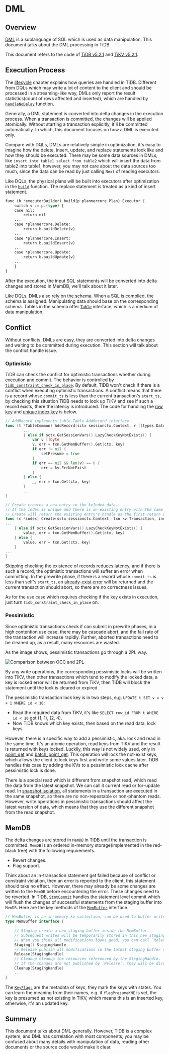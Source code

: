 # DML

## Overview

[DML](https://en.wikipedia.org/wiki/Data_manipulation_language) is a sublanguage of SQL which is used as data manipulation. This document talks about the DML processing in TiDB.

This document refers to the code of [TiDB v5.2.1](https://github.com/pingcap/tidb/tree/v5.2.1) and [TiKV v5.2.1](https://github.com/tikv/tikv/tree/v5.2.1).

## Execution Process

The [lifecycle](https://pingcap.github.io/tidb-dev-guide/understand-tidb/the-lifecycle-of-a-statement.html) chapter explains how queries are handled in TiDB. Different from DQLs which may write a lot of content to the client and should be processed in a streaming-like way, DMLs only report the result statistics(count of rows affected and inserted), which are handled by [`handleNoDelay`](https://github.com/pingcap/tidb/blob/v5.2.1/executor/adapter.go#L440-L482) function.

Generally, a DML statement is converted into delta changes in the execution process. When a transaction is committed, the changes will be applied atomically. Without starting a transaction explicitly, it'll be committed automatically. In which, this document focuses on how a DML is executed only.

Compare with DQLs, DMLs are relatively simple in optimization, it's easy to imagine how the delete, insert, update, and replace statements look like and how they should be executed. There may be some data sources in DMLs, like `insert into table1 select from table2` which will insert the data from table2 into table1, however, you may not care about the data sources too much, since the data can be read by just calling `Next` of reading executors.

Like DQLs, the physical plans will be built into executors after optimization in the [`build`](https://github.com/pingcap/tidb/blob/v5.2.1/executor/builder.go#L118-L270) function. The replace statement is treated as a kind of insert statement.

```rust
func (b *executorBuilder) build(p plannercore.Plan) Executor {
	switch v := p.(type) {
	case nil:
		return nil
	...
	case *plannercore.Delete:
		return b.buildDelete(v)
	...
	case *plannercore.Insert:
		return b.buildInsert(v)
	...
	case *plannercore.Update:
		return b.buildUpdate(v)
	...
	}
}
```

After the execution, the input SQL statements will be converted into delta changes and stored in MemDB, we'll talk about it later.

Like DQLs, DMLs also rely on the schema. When a SQL is compiled, the schema is assigned. Manipulating data should base on the corresponding schema. Tables in the schema offer [`Table`](https://github.com/pingcap/tidb/blob/v5.2.1/table/table.go#L164-L197) interface, which is a medium of data manipulation.

## Conflict

Without conflicts, DMLs are easy, they are converted into delta changes and waiting to be committed during execution. This section will talk about the conflict handle issue.

### Optimistic

TiDB can check the conflict for optimistic transactions whether during execution and commit. The behavior is controlled by [`tidb_constraint_check_in_place`](https://docs.pingcap.com/tidb/stable/system-variables#tidb_constraint_check_in_place). By default, TiDB won't check if there is a conflict when executing optimistic transactions. A conflict means that there is a record whose `commit_ts` is less than the current transaction's `start_ts`, by checking this situation TiDB needs to look up TiKV and see if such a record exists, there the latency is introduced. The code for handling the [row key](https://github.com/pingcap/tidb/blob/v5.2.1/table/tables/tables.go#L781-L792) and [unique index key](https://github.com/pingcap/tidb/blob/v5.2.1/table/tables/index.go#L205-L209) is below.

```go
// AddRecord implements table.Table AddRecord interface.
func (t *TableCommon) AddRecord(sctx sessionctx.Context, r []types.Datum, opts ...table.AddRecordOption) (recordID kv.Handle, err error) {
		...
		} else if sctx.GetSessionVars().LazyCheckKeyNotExists() {
			var v []byte
			v, err = txn.GetMemBuffer().Get(ctx, key)
			if err != nil {
				setPresume = true
			}
			if err == nil && len(v) == 0 {
				err = kv.ErrNotExist
			}
		} else {
			_, err = txn.Get(ctx, key)
		}
		...
}

// Create creates a new entry in the kvIndex data.
// If the index is unique and there is an existing entry with the same key,
// Create will return the existing entry's handle as the first return value, ErrKeyExists as the second return value.
func (c *index) Create(sctx sessionctx.Context, txn kv.Transaction, indexedValues []types.Datum, h kv.Handle, handleRestoreData []types.Datum, opts ...table.CreateIdxOptFunc) (kv.Handle, error) {
...
	} else if sctx.GetSessionVars().LazyCheckKeyNotExists() {
		value, err = txn.GetMemBuffer().Get(ctx, key)
	} else {
		value, err = txn.Get(ctx, key)
	}
...
}
```

Skipping checking the existence of records reduces latency, and if there is such a record, the optimistic transactions will suffer an error when committing. In the prewrite phase, if there is a record whose `commit_ts` is less than self's `start_ts`, an [already-exist error](https://github.com/tikv/tikv/blob/v5.2.1/src/storage/txn/actions/prewrite.rs#L359) will be returned and the current transaction should abort, so there are no correctness issues.

As for the use case which requires checking if the key exists in execution, just turn `tidb_constraint_check_in_place` on.

### Pessimistic

Since optimistic transactions check if can submit in prewrite phases, in a high contention use case, there may be cascade abort, and the fail rate of the transaction will increase rapidly. Further, aborted transactions need to be cleaned up, as a result, many resources are wasted.

As the image shows, pessimistic transactions go through a 2PL way.

![Comparison between OCC and 2PL](../img/dml-contention.png)

By any write operations, the corresponding pessimistic locks will be written into TiKV, then other transactions which tend to modify the locked data, a key is locked error will be returned from TiKV, then TiDB will block the statement until the lock is cleared or expired.

The pessimistic transaction lock key is in two steps, e.g. `UPDATE t SET v = v + 1 WHERE id < 10`:

- Read the required data from TiKV, it's like `SELECT row_id FROM t WHERE id < 10` got (1, 1), (2, 4).
- Now TiDB knows which key exists, then based on the read data, lock keys.

However, there is a specific way to add a pessimistic, aka. lock and read in the same time. It's an atomic operation, read keys from TiKV and the result is returned with keys locked. Luckily, this way is not widely used, only in [point_get](https://github.com/pingcap/tidb/blob/v5.2.1/executor/point_get.go#L351-L371) and [batch_point_get](https://github.com/pingcap/tidb/blob/v5.2.1/executor/batch_point_get.go#L516-L537). This operation will lock the not-exist keys, which allows the client to lock keys first and write some values later. TiDB handles this case by adding the KVs to a pessimistic lock cache after pessimistic lock is done.



There is a special read which is different from snapshot read, which read the data from the latest snapshot. We can call it current read or for-update read. In [snapshot isolation](https://en.wikipedia.org/wiki/Snapshot_isolation), all statements in a transaction are executed in the same snapshot, so there are no non-repeatable or non-phantom reads. However, write operations in pessimistic transactions should affect the latest version of data, which means that they use the different snapshot from the read snapshot.

## MemDB

The delta changes are stored in [`MemDB`](https://github.com/tikv/client-go/blob/daddf73a0706d78c9e980c91c97cc9ed100f1919/internal/unionstore/memdb.go#L64-L88) in TiDB until the transaction is committed. `MemDB` is an ordered in-memory storage(implemented in the red-black tree) with the following requirements.

- Revert changes.
- Flag support.

Think about an in-transaction statement get failed because of conflict or constraint violation, then an error is reported to the client, this statement should take no effect. However, there may already be some changes are written to the `MemDB` before encountering the error. These changes need to be reverted. In TiDB, [`StmtCommit`](https://github.com/pingcap/tidb/blob/v5.2.1/session/txn.go#L535-L548) handles the statement level commit which will flush the changes of successful statements from the staging buffer into `MemDB`. Here are the key methods of the [`MemBuffer`](https://github.com/pingcap/tidb/blob/v5.2.1/kv/kv.go#L118-L126) interface.

```go
// MemBuffer is an in-memory kv collection, can be used to buffer write operations.
type MemBuffer interface {
	...
	// Staging create a new staging buffer inside the MemBuffer.
	// Subsequent writes will be temporarily stored in this new staging buffer.
	// When you think all modifications looks good, you can call `Release` to public all of them to the upper level buffer.
	Staging() StagingHandle
	// Release publish all modifications in the latest staging buffer to upper level.
	Release(StagingHandle)
	// Cleanup cleanup the resources referenced by the StagingHandle.
	// If the changes are not published by `Release`, they will be discarded.
	Cleanup(StagingHandle)
	...
}
```

The [`KeyFlags`](https://github.com/tikv/client-go/blob/daddf73a0706d78c9e980c91c97cc9ed100f1919/kv/keyflags.go#L35-L48) are the metadata of keys, they mark the keys with states. You can learn the meaning from their names, e.g. if `flagPresumeKNE` is set, the key is presumed as not existing in TiKV, which means this is an inserted key, otherwise, it's an updated key.

## Summary

This document talks about DML generally. However, TiDB is a complex system, and DML has correlation with most components, you may be confused about many details with manipulation of data, reading other documents or the source code would make it clear.
